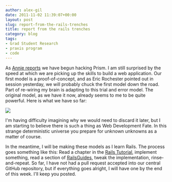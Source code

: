 ```yaml
---
author: alex-gil
date: 2011-11-02 11:39:07+00:00
layout: post
slug: report-from-the-rails-trenches
title: report from the rails trenches
category: blog
tags:
- Grad Student Research
- praxis program
- code
---
```


As [Annie reports](http://www.scholarslab.org/praxis-program/building-prism-let-there-be-light/) we have begun hacking Prism. I am still surprised by the speed at which we are picking up the skills to build a web application. Our first model is a proof-of-concept, and as Eric Rochester pointed out in session yesterday, we will probably chuck the first model down the road. Part of re-wiring my brain is adapting to this trial and error model. The original model, as we have it now, already seems to me to be quite powerful. Here is what we have so far:


[![](http://static.scholarslab.org/wp-content/uploads/2011/11/PrismDataModel-1-300x246.jpg)](http://www.scholarslab.org/praxis-program/report-from-the-rails-trenches/attachment/prismdatamodel-1/)


I'm having difficulty imagining why we would need to discard it later, but I am starting to believe there is such a thing as Web Development Fate. In this strange deterministic universe you prepare for unknown unknowns as a matter of course.

In the meantime, I will be making these models as I learn Rails. The process goes something like this: Read a chapter in the [Rails Tutorial](http://ruby.railstutorial.org/ruby-on-rails-tutorial-book), implement something, read a section of [RailsGuides](http://guides.rubyonrails.org/), tweak the implementation, rinse-and-repeat. So far, I have not had a pull request accepted into our central GitHub repository, but if everything goes alright, I will have one by the end of this week. I'll keep you posted.
